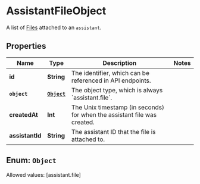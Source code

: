 

# AssistantFileObject

A list of [Files](/docs/api-reference/files) attached to an `assistant`.

## Properties

Name | Type | Description | Notes
------------ | ------------- | ------------- | -------------
**id** | **String** | The identifier, which can be referenced in API endpoints. | 
**`object`** | [**`Object`**](#`Object`) | The object type, which is always &#x60;assistant.file&#x60;. | 
**createdAt** | **Int** | The Unix timestamp (in seconds) for when the assistant file was created. | 
**assistantId** | **String** | The assistant ID that the file is attached to. | 


## Enum: `Object`
Allowed values: [assistant.file]




